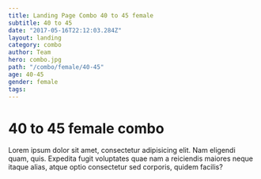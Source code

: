 ```yaml
---
title: Landing Page Combo 40 to 45 female
subtitle: 40 to 45
date: "2017-05-16T22:12:03.284Z"
layout: landing
category: combo
author: Team
hero: combo.jpg
path: "/combo/female/40-45"
age: 40-45
gender: female
tags:
---
```


# 40 to 45 female combo

Lorem ipsum dolor sit amet, consectetur adipisicing elit. Nam eligendi quam, quis. Expedita fugit voluptates quae nam a reiciendis maiores neque itaque alias, atque optio consectetur sed corporis, quidem facilis?